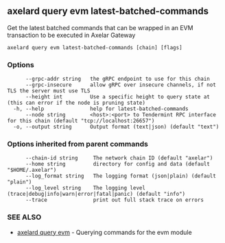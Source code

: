 ## axelard query evm latest-batched-commands

Get the latest batched commands that can be wrapped in an EVM transaction to be executed in Axelar Gateway

```
axelard query evm latest-batched-commands [chain] [flags]
```

### Options

```
      --grpc-addr string   the gRPC endpoint to use for this chain
      --grpc-insecure      allow gRPC over insecure channels, if not TLS the server must use TLS
      --height int         Use a specific height to query state at (this can error if the node is pruning state)
  -h, --help               help for latest-batched-commands
      --node string        <host>:<port> to Tendermint RPC interface for this chain (default "tcp://localhost:26657")
  -o, --output string      Output format (text|json) (default "text")
```

### Options inherited from parent commands

```
      --chain-id string     The network chain ID (default "axelar")
      --home string         directory for config and data (default "$HOME/.axelar")
      --log_format string   The logging format (json|plain) (default "plain")
      --log_level string    The logging level (trace|debug|info|warn|error|fatal|panic) (default "info")
      --trace               print out full stack trace on errors
```

### SEE ALSO

- [axelard query evm](axelard_query_evm.md) - Querying commands for the evm module
